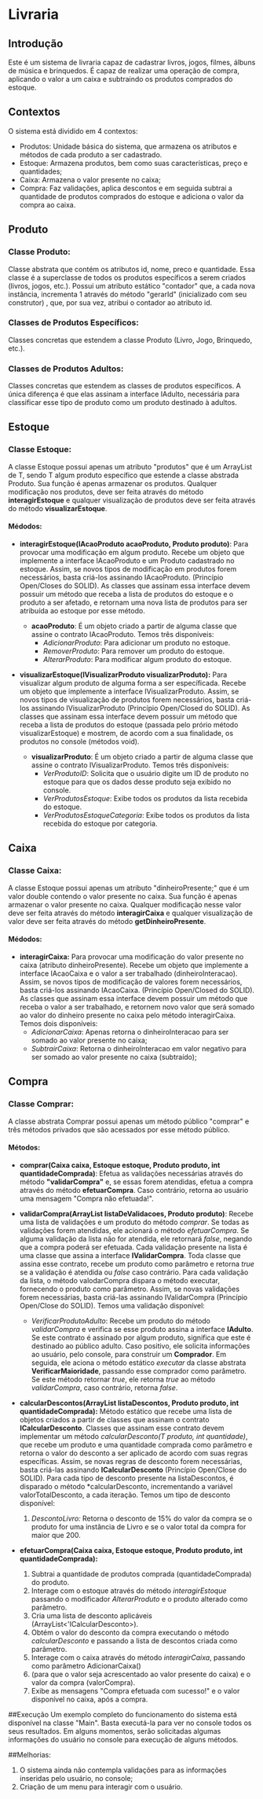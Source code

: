 # Livraria
## Introdução
Este é um sistema de livraria capaz de cadastrar livros, jogos, filmes, álbuns de música e brinquedos.
É capaz de realizar uma operação de compra, aplicando o valor a um caixa e subtraindo os produtos comprados do estoque.

## Contextos
O sistema está dividido em 4 contextos:
- Produtos: Unidade básica do sistema, que armazena os atributos e métodos de cada produto a ser cadastrado.
- Estoque: Armazena produtos, bem como suas características, preço e quantidades;
- Caixa: Armazena o valor presente no caixa;
- Compra: Faz validações, aplica descontos e em seguida subtrai a quantidade de produtos comprados
do estoque e adiciona o valor da compra ao caixa.


## Produto
### Classe Produto:
Classe abstrata que contém os atributos id, nome, preco e quantidade. Essa classe é a superclasse de 
todos os produtos específicos a serem criados (livros, jogos, etc.). Possui um atributo estático
"contador" que, a cada nova instância, incrementa 1 através do método "gerarId" (inicializado com seu construtor)
, que, por sua vez, atribui o contador ao atributo id.

### Classes de Produtos Específicos:
Classes concretas que estendem a classe Produto (Livro, Jogo, Brinquedo, etc.).

### Classes de Produtos Adultos:
Classes concretas que estendem as classes de produtos específicos. A única diferença é que elas assinam
a interface IAdulto, necessária para classificar esse tipo de produto como um produto destinado à adultos.

## Estoque
### Classe Estoque:
A classe Estoque possui apenas um atributo "produtos" que é um ArrayList de T, sendo T algum produto
específico que estende a classe abstrada Produto. Sua função é apenas armazenar os produtos.
Qualquer modificação nos produtos, deve ser feita através do método **interagirEstoque** e qualquer
visualização de produtos deve ser feita através do método **visualizarEstoque**.
#### Médodos:
- **interagirEstoque(IAcaoProduto acaoProduto, Produto produto)**: Para provocar uma modificação em algum produto.
Recebe um objeto que implemente a interface IAcaoProduto e um Produto cadastrado no estoque. Assim, se 
novos tipos de modificação em produtos forem necessários, basta criá-los assinando IAcaoProduto.
(Princípio Open/Closes do SOLID). As classes que assinam essa interface devem possuir um método que receba
a lista de produtos do estoque e o produto a ser afetado, e retornam uma nova lista de produtos para ser
atribuída ao estoque por esse método.
  - **acaoProduto**: É um objeto criado a partir de alguma classe que assine o contrato IAcaoProduto.
  Temos três disponíveis:
    - *AdicionarProduto*: Para adicionar um produto no estoque.
    - *RemoverProduto*: Para remover um produto do estoque.
    - *AlterarProduto*: Para modificar algum produto do estoque.

- **visualizarEstoque(IVisualizarProduto visualizarProduto):** Para visualizar algum produto de alguma forma a ser específicada.
  Recebe um objeto que implemente a interface IVisualizarProduto. Assim, se
  novos tipos de visualização de produtos forem necessários, basta criá-los assinando IVisualizarProduto
  (Princípio Open/Closed do SOLID). As classes que assinam essa interface devem possuir um método que receba
  a lista de produtos do estoque (passada pelo prório método visualizarEstoque) e mostrem, de acordo com a 
sua finalidade, os produtos no console (métodos void).
  - **visualizarProduto**: É um objeto criado a partir de alguma classe que assine o contrato IVisualizarProduto. 
Temos três disponíveis:
    - *VerProdutoID*: Solicita que o usuário digite um ID de produto no estoque para que os dados desse produto seja exibido no console. 
    - *VerProdutosEstoque*: Exibe todos os produtos da lista recebida do estoque.
    - *VerProdutosEstoqueCategoria*: Exibe todos os produtos da lista recebida do estoque por categoria.

## Caixa
### Classe Caixa:
A classe Estoque possui apenas um atributo "dinheiroPresente;" que é um valor double contendo o valor presente
no caixa. Sua função é apenas armazenar o valor presente no caixa. Qualquer modificação nesse valor deve ser
feita através do método **interagirCaixa** e qualquer visualização de valor deve ser feita através do método **getDinheiroPresente**.

#### Médodos:
- **interagirCaixa:** Para provocar uma modificação do valor presente no caixa (atributo dinheiroPresente).
Recebe um objeto que implemente a interface IAcaoCaixa e o valor a ser trabalhado (dinheiroInteracao). Assim, se
  novos tipos de modificação de valores forem necessários, basta criá-los assinando IAcaoCaixa.
  (Princípio Open/Closed do SOLID). As classes que assinam essa interface devem possuir um método que receba
  o valor a ser trabalhado, e retornem novo valor que será somado ao valor do dinheiro presente no caixa pelo
  método interagirCaixa.
  Temos dois disponíveis:
  - *AdicionarCaixa*: Apenas retorna o dinheiroInteracao para ser somado ao valor presente no caixa; 
  - *SubtrairCaixa*: Retorna o dinheiroInteracao em valor negativo para ser somado ao valor presente no caixa (subtraído);

## Compra
### Classe Comprar:
A classe abstrata Comprar possui apenas um método público "comprar" e três métodos privados que são acessados
por esse método público.
#### Métodos:
- **comprar(Caixa caixa, Estoque estoque, Produto produto, int quantidadeComprada)**: Efetua as validações
necessárias através do método **"validarCompra"** e, se essas forem atendidas, efetua a compra através
do método **efetuarCompra**. Caso contrário, retorna ao usuário uma mensagem "Compra não efetuada!".
- **validarCompra(ArrayList<IValidarCompra> listaDeValidacoes, Produto produto)**: Recebe uma lista de
validações e um produto do método *comprar*. Se todas as validações forem atendidas, ele acionará o método *efetuarCompra*.
Se alguma validação da lista não for atendida, ele retornará
*false*, negando que a compra poderá ser efetuada. Cada validação presente na lista é uma classe que assina a 
interface **IValidarCompra**. Toda classe que assina esse contrato, recebe um produto como parâmetro e 
retorna *true* se a validação é atendida ou *false* caso contrário. Para cada validação da lista, o 
método valodarCompra dispara o método executar, fornecendo o produto como parâmetro. Assim, se
novas validações forem necessárias, basta criá-las assinando IValidarCompra (Princípio Open/Close do SOLID).
Temos uma validação disponível:

  - *VerificarProdutoAdulto*: Recebe um produto do método *validarCompra* e verifica se esse produto assina a 
interface **IAdulto**. Se este contrato é assinado por algum produto, significa que este é destinado ao 
público adulto. Caso positivo, ele solicita informações ao usuário, pelo console, para construir um **Comprador**.
Em seguida, ele aciona o método estático *executar* da classe abstrata **VerificarMaioridade**,
passando esse comprador como parâmetro. Se este método retornar *true*, ele retorna *true* ao método
*validarCompra*, caso contrário, retorna *false*.

- **calcularDescontos(ArrayList<ICalcularDesconto> listaDescontos, Produto produto, int quantidadeComprada):**
Método estático que recebe uma lista de objetos criados a partir de classes que assinam o 
contrato **ICalcularDesconto**. Classes que assinam esse contrato devem implementar um método 
*calcularDesconto(T produto, int quantidade)*, que recebe um produto e uma quantidade comprada como parâmetro
e retorna o valor do desconto a ser aplicado de acordo com suas regras específicas. Assim, se
novas regras de desconto forem necessárias, basta criá-las assinando **ICalcularDesconto**
(Princípio Open/Close do SOLID). Para cada tipo de desconto presente na listaDescontos, é disparado o método 
*calcularDesconto, incrementando a variável valorTotalDesconto, a cada iteração.
Temos um tipo de desconto disponível:
    1. *DescontoLivro:* Retorna o desconto de 15% do valor da compra se o produto for uma instância
       de Livro e se o valor total da compra for maior que 200.

- **efetuarCompra(Caixa caixa, Estoque estoque, Produto produto, int quantidadeComprada):**
  1. Subtrai a quantidade de produtos comprada (quantidadeComprada) do produto.
  2. Interage com o estoque através do método *interagirEstoque* passando o modificador *AlterarProduto* e o produto alterado
como parâmetro.
  3. Cria uma lista de desconto aplicáveis (ArrayList<'ICalcularDesconto>).
  4. Obtém o valor do desconto da compra executando o método *calcularDesconto* e passando
  a lista de descontos criada como parâmetro.
  5. Interage com o caixa através do método *interagirCaixa*, passando como parâmetro AdicionarCaixa() 
  6. (para que o valor seja acrescentado ao valor presente do caixa) e o valor da compra
    (valorCompra).
  7. Exibe as mensagens "Compra efetuada com sucesso!" e o valor disponível no caixa, após a compra.

##Execução
Um exemplo completo do funcionamento do sistema está disponível na classe "Main". Basta
executá-la para ver no console todos os seus resultados. Em alguns momentos, serão solicitadas
algumas informações do usuário no console para execução de alguns métodos.

##Melhorias:
1. O sistema ainda não contempla validações para as informações inseridas pelo usuário, no console;
2. Criação de um menu para interagir com o usuário.